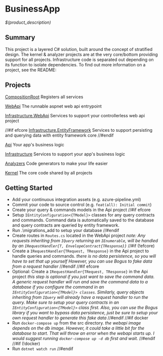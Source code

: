 # BusinessApp
_$(product_description)_

## Summary

This project is a layered C# solution, built around the concept of stratified design.
The kernel & analyzer projects are at the very core/bottom providing support
for all projects. Infrastructure code is separated out depending on its
function to isolate dependencies. To find out more information on a project,
see the README:

## Projects

[CompositionRoot](/CSharp/src/BusinessApp.CompositionRoot)
Registers all services

[WebApi](/CSharp/src/BusinessApp.WebApi)
The runnable aspnet web api entrypoint

[Infrastructure.WebApi](/CSharp/src/BusinessApp.WebApi)
Services to support your controllerless web api project

//#if efcore
[Infrastructure.EntityFramework](/CSharp/src/BusinessApp.EntityFramework)
Services to support persisting and querying data with entity framework core
//#endif

[Api](/CSharp/src/BusinessApp.Api)
Your app's business logic

[Infrastructure](/CSharp/src/BusinessApp.Infrastructure)
Services to support your app's business logic

[Analyzers](/CSharp/src/BusinessApp.Analyzers)
Code generators to make your life easier

[Kernel](/CSharp/src/BusinessApp.Kernel)
The core code shared by all projects

## Getting Started

- Add your continuous integration assets (e.g. azure-pipeline.yml)
- Commit your code to source control (e.g. `feat(all): Initial commit`)
- Create your query & commands models in the Api project
//#if efcore
- Setup `IEntityConfiguration<{TModel}>` classes for any query contracts and
  commands. Command data is automatically saved to the database and query
  contracts are queried by entity framework.
- Run .\migrations_add to setup your database
//#endif
- Create routes in `Routes.cs` located in the WebApi project
  _note: Any requests inheriting from `IQuery` returning an `IEnumerable`, will_
  _be handled by an `IRequestHandler{T, EnvelopeContract{TResponse}}`_
//#if (!efcore)
- Create a `IRequestHandler{TRequest, TResponse}` in the Api project to handle
   queries and commands.
   _there is no data persistence, so you will have to set that up yourself_
   _However, you can use Bogus to fake data from a request handler_
//#endif
//#if efcore
- Optional: Create a `IRequestHandler{TRequest, TResponse}` in the Api project
   _this step is optional if you just want to save the command data. A generic_
   _request handler will run and save the command data to a database if you_
   _configure the command in an `IEntityConfiguration<{TModel}> classes`._
   _Similarly, query objects inheriting from `IQuery` will already have a request_
   _handler to run the query. Make sure to setup your query contracts in an_
   _`IEntityConfiguration<{TModel}>` class first. Also, you can use the Bogus_
   _library if you want to bypass data persistence, just be sure to setup your_
   _own request handler to generate this fake data_
//#endif
//#if docker
- Run `docker-compose up` from the src directory.
  _the webapi image depends on the db image. However, it could take a little bit_
  _for the database to start. That will throw an error when the webapi starts up._
  _I would suggest running `docker-compose up -d db` first and wait._
//#endif
//#if (!docker)
- Run `dotnet watch run`
//#endif
